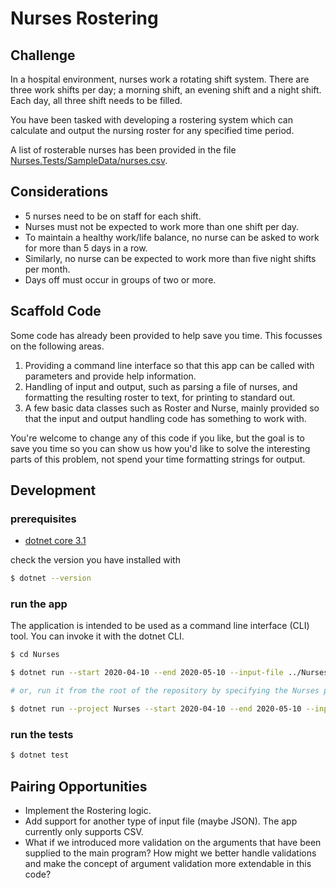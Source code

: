 # Nurses Rostering

## Challenge

In a hospital environment, nurses work a rotating shift system. There are three work shifts per day; a morning shift, an evening shift and a night shift. Each day, all three shift needs to be filled.

You have been tasked with developing a rostering system which can calculate and output the nursing roster for any specified time period.

A list of rosterable nurses has been provided in the file [Nurses.Tests/SampleData/nurses.csv](Nurses.Tests/SampleData/nurses.csv).

## Considerations

- 5 nurses need to be on staff for each shift.
- Nurses must not be expected to work more than one shift per day.
- To maintain a healthy work/life balance, no nurse can be asked to work for more than 5 days in a row.
- Similarly, no nurse can be expected to work more than five night shifts per month.
- Days off must occur in groups of two or more.

## Scaffold Code

Some code has already been provided to help save you time. This focusses on the following areas.

1. Providing a command line interface so that this app can be called with parameters and provide help information.
2. Handling of input and output, such as parsing a file of nurses, and formatting the resulting roster to text, for printing to standard out.
3. A few basic data classes such as Roster and Nurse, mainly provided so that the input and output handling code has something to work with.

You're welcome to change any of this code if you like, but the goal is to save you time so you can show us how you'd like to solve the interesting parts of this problem, not spend your time formatting strings for output.

## Development

### prerequisites

- [dotnet core 3.1](https://dotnet.microsoft.com/download/dotnet-core/3.1)

check the version you have installed with

```bash
$ dotnet --version
```

### run the app

The application is intended to be used as a command line interface (CLI) tool. You can invoke it with the dotnet CLI.

```bash
$ cd Nurses

$ dotnet run --start 2020-04-10 --end 2020-05-10 --input-file ../Nurses.Tests/SampleData/nurses.csv

# or, run it from the root of the repository by specifying the Nurses project using the --project flag

$ dotnet run --project Nurses --start 2020-04-10 --end 2020-05-10 --input-file Nurses.Tests/SampleData/nurses.csv
```

### run the tests

```bash
$ dotnet test
```

## Pairing Opportunities

- Implement the Rostering logic.
- Add support for another type of input file (maybe JSON). The app currently only supports CSV.
- What if we introduced more validation on the arguments that have been supplied to the main program? How might we better handle validations and make the concept of argument validation more extendable in this code?
